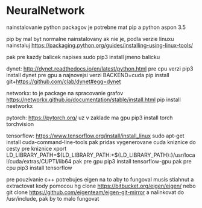 # NeuralNetwork

nainstalovanie python packagov je potrebne mat pip a python aspon 3.5

pip by mal byt normalne nainstalovany ak nie je, podla verzie linuxu nainstaluj https://packaging.python.org/guides/installing-using-linux-tools/

pak pre kazdy balicek napises
sudo pip3 install jmeno balicku

dynet:
http://dynet.readthedocs.io/en/latest/python.html
pre cpu verzi
pip3 install dynet
pre gpu a najnovejsi verzi
BACKEND=cuda pip install git+https://github.com/clab/dynet#egg=dynet

networkx:
to je package na spracovanie grafov
https://networkx.github.io/documentation/stable/install.html
pip install neetworkx

pytorch:
https://pytorch.org/
uz v zaklade ma gpu
pip3 install torch torchvision

tensorflow:
https://www.tensorflow.org/install/install_linux
sudo apt-get install cuda-command-line-tools
pak pridas vygenerovane cuda kniznice do cesty pre kniznice
xport LD_LIBRARY_PATH=${LD_LIBRARY_PATH:+${LD_LIBRARY_PATH}:}/usr/local/cuda/extras/CUPTI/lib64
pak pre gpu
pip3 install tensorflow-gpu
pak pre cpu
pip3 install tensorflow

pre pouzivanie c++ potrebujes eigen
na to aby to fungoval musis stiahnut a extractovat kody pomocou hg clone https://bitbucket.org/eigen/eigen/ nebo 
git clone https://github.com/eigenteam/eigen-git-mirror
a nalinkovat do /usr/include, pak by to malo fungovat